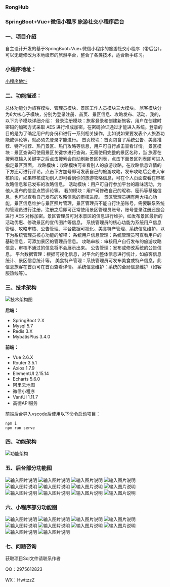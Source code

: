 ### RongHub
### SpringBoot+Vue+微信小程序 旅游社交小程序后台

### 一、项目介绍

自主设计开发的基于SpringBoot+Vue+微信小程序的旅游社交小程序（带后台），可以无缝修改为本地级市的旅游平台，整合了各类技术，适合新手练习。

### 小程序地址：

[小程序地址](https://gitee.com/hwtzzz06/rong-hub)

### 二、功能描述：

总体功能分为旅客模块、管理员模块、景区工作人员模块三大模块。
旅客模块分为6大核心子模块，分别为登录注册、首页、景区信息、攻略发布、活动、我的，以下为子模块详细介绍：
登录注册模块：旅客登录和创建新旅客，用户在创建时密码的加密方式采取 AES 进行堆成加密，在密码验证通过才能进入系统。登录的目的是为了确定用户的身份和进行一系列相关操作，比如说如果要发表个人旅游功能或评论等，就必须先登录才能进行。
首页模块：首页包含了系统公告、美食推荐、特产推荐、热门景区、热门攻略等信息，用户可自行点击查看详情。
景区模块：景区查询可使用景区关键字进行查询，无需使用完整的景区名称，当 旅客在搜索框输入关键字之后点击搜索会自动刷新景区列表，点击下面景区列表即可进入指定景区页面。
攻略模块：攻略模块可查看别人的旅游攻略，在攻略信息详情的下方还可进行评论。点击下方加号即可发表自己的旅游攻略，发布攻略后会进入审核阶段，如果审核成功别人即可看到你的旅游攻略信息，可在个人页面查看在审核攻略信息和已发布的攻略信息。
活动模块：用户可自行参加平台的趣味活动，为他人发布的信息点赞评论等。
我的模块：用户可修改自己的昵称、密码等基础信息，也可以查看自己发布的攻略信息的审核进度。
景区管理员拥有两大核心功能，景区信息维护与景区照片管理，景区管理员不能自行注册账号，需要联系系统的管理员进行注册，注册之后即可正常使用景区管理员账号，账号登录注册还是会进行 AES 对称加密。景区管理员可对本景区的信息进行维护，如发布景区最新的活动优惠、修改景区的宣传图片等信息。
系统管理员的核心功能为系统用户信息管理、攻略审核、公告管理、平台数据可视化、美食特产管理、系统信息维护，以下为系统管理员核心功能的解释：
系统用户信息管理：系统管理员可查看用户的基础信息，可添加景区的管理员信息。
攻略审核：审核用户自行发布的旅游攻略信息，审核不通过的信息将不会展示出来。
公告管理：发布或修改系统的公告信息。
平台数据管理：根据可视化信息，对平台的整体信息进行统计，如旅客信息统计、景区信息统计等。
美食特产管理：系统管理员可发布美食或特产信息，此信息旅客在首页可在首页查看详情。
系统信息维护：系统的全局信息维护（如客服热线等）。

### 三、技术架构

![技术架构图](%E7%95%8C%E9%9D%A2%E5%9B%BE/%E6%8A%80%E6%9C%AF%E6%9E%B6%E6%9E%84%E5%9B%BE.png)

 **后端：**
-  SpringBoot 2.X
-  Mysql 5.7
-  Redis 3.X
-  MybatisPlus 3.4.0

 **前端：** 
- Vue 2.6.X
- Router 3.5.1
- Axios 1.7.9
- ElementUI 2.15.14
- Echarts 5.6.0
- 阿里云地图
- 微信小程序
- VantUI 1.11.7
- 高德API服务

前端后台导入vscode后使用以下命令启动项目：
```
npm i
npm run serve
```

### 四、功能架构
![功能架构](%E7%95%8C%E9%9D%A2%E5%9B%BE/%E6%9C%80%E6%96%B0%E7%B3%BB%E7%BB%9F%E6%9E%B6%E6%9E%84%E5%9B%BE.png)

### 五、后台部分功能图

![输入图片说明](%E7%95%8C%E9%9D%A2%E5%9B%BE/%E5%90%8E%E5%8F%B0%E7%99%BB%E5%BD%95.png)
![输入图片说明](%E7%95%8C%E9%9D%A2%E5%9B%BE/%E7%B3%BB%E7%BB%9F%E7%AE%A1%E7%90%86%E5%91%98-%E9%A6%96%E9%A1%B5.png)
![输入图片说明](%E7%95%8C%E9%9D%A2%E5%9B%BE/%E7%B3%BB%E7%BB%9F%E7%AE%A1%E7%90%86%E5%91%98-%E5%B7%A5%E4%BD%9C%E4%BA%BA%E5%91%98%E7%AE%A1%E7%90%86.png)
![输入图片说明](%E7%95%8C%E9%9D%A2%E5%9B%BE/%E7%B3%BB%E7%BB%9F%E7%AE%A1%E7%90%86%E5%91%98-%E6%94%BB%E7%95%A5%E5%AE%A1%E6%A0%B8.png)
![输入图片说明](%E7%95%8C%E9%9D%A2%E5%9B%BE/%E7%B3%BB%E7%BB%9F%E7%AE%A1%E7%90%86%E5%91%98-%E6%94%BB%E7%95%A5%E5%AE%A1%E6%A0%B8.png)
![输入图片说明](%E7%95%8C%E9%9D%A2%E5%9B%BE/%E7%B3%BB%E7%BB%9F%E7%AE%A1%E7%90%86%E5%91%98-%E5%AF%86%E7%A0%81%E4%BF%AE%E6%94%B9.png)
![输入图片说明](%E7%95%8C%E9%9D%A2%E5%9B%BE/%E7%B3%BB%E7%BB%9F%E7%AE%A1%E7%90%86%E5%91%98-%E6%97%85%E5%AE%A2%E7%AE%A1%E7%90%86-Excel%E5%AF%BC%E5%87%BA.png)
![输入图片说明](%E7%95%8C%E9%9D%A2%E5%9B%BE/%E7%B3%BB%E7%BB%9F%E7%AE%A1%E7%90%86%E5%91%98-%E7%89%B9%E4%BA%A7%E7%BE%8E%E9%A3%9F%E7%AE%A1%E7%90%86.png)
![输入图片说明](%E7%95%8C%E9%9D%A2%E5%9B%BE/%E7%B3%BB%E7%BB%9F%E7%AE%A1%E7%90%86%E5%91%98-%E7%95%99%E8%A8%80%E5%8F%8D%E9%A6%88.png)
![输入图片说明](%E7%95%8C%E9%9D%A2%E5%9B%BE/%E7%B3%BB%E7%BB%9F%E7%AE%A1%E7%90%86%E5%91%98-%E5%B7%A5%E4%BD%9C%E4%BA%BA%E5%91%98%E7%AE%A1%E7%90%86.png)
![输入图片说明](%E7%95%8C%E9%9D%A2%E5%9B%BE/%E6%99%AF%E5%8C%BA%E7%AE%A1%E7%90%86%E5%91%98-%E6%88%91%E7%9A%84%E6%99%AF%E5%8C%BA.png)
![输入图片说明](%E7%95%8C%E9%9D%A2%E5%9B%BE/%E6%99%AF%E5%8C%BA%E7%AE%A1%E7%90%86%E5%91%98-%E6%99%AF%E5%8C%BA%E5%9B%BE%E7%89%87.png)


### 六、小程序部分功能图

![输入图片说明](%E7%95%8C%E9%9D%A2%E5%9B%BE/%E7%99%BB%E5%BD%95.png)
![输入图片说明](%E7%95%8C%E9%9D%A2%E5%9B%BE/%E9%A6%96%E9%A1%B5.png)
![输入图片说明](%E7%95%8C%E9%9D%A2%E5%9B%BE/%E6%99%AF%E5%8C%BA%E5%88%97%E8%A1%A8.png)
![输入图片说明](%E7%95%8C%E9%9D%A2%E5%9B%BE/%E7%BE%8E%E9%A3%9F%E8%AF%A6%E6%83%85.png)
![输入图片说明](%E7%95%8C%E9%9D%A2%E5%9B%BE/%E7%89%B9%E4%BA%A7%E8%AF%A6%E6%83%85.png)
![输入图片说明](%E7%95%8C%E9%9D%A2%E5%9B%BE/%E6%94%BB%E7%95%A5%E5%88%97%E8%A1%A8.png)
![输入图片说明](%E7%95%8C%E9%9D%A2%E5%9B%BE/%E5%85%B3%E4%BA%8E%E9%A1%B9%E7%9B%AE.png)
![输入图片说明](%E7%95%8C%E9%9D%A2%E5%9B%BE/%E7%B3%BB%E7%BB%9F%E5%85%AC%E5%91%8A.png)
![输入图片说明](%E7%95%8C%E9%9D%A2%E5%9B%BE/%E6%B3%A8%E5%86%8C.png)
![输入图片说明](%E7%95%8C%E9%9D%A2%E5%9B%BE/%E6%88%91%E7%9A%84%E9%A1%B5%E9%9D%A2.png)


### 七、问题咨询

获取项目Sql文件请联系作者

QQ：2975612823

WX：HwttzzZ